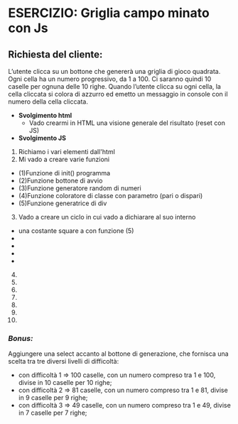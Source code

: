 ESERCIZIO: Griglia campo minato con Js
===
## Richiesta del cliente:
L’utente clicca su un bottone che genererà una griglia di gioco quadrata.
Ogni cella ha un numero progressivo, da 1 a 100.
Ci saranno quindi 10 caselle per ognuna delle 10 righe.
Quando l’utente clicca su ogni cella, la cella cliccata si colora di azzurro ed emetto un messaggio in console con il numero della cella cliccata.

- **Svolgimento html**
  - Vado crearmi in HTML una visione generale del risultato (reset con JS)
- **Svolgimento JS**
1. Richiamo i vari elementi dall'html 
2. Mi vado a creare varie funzioni
  - (1)Funzione di init() programma
  - (2)Funzione bottone di avvio
  - (3)Funzione generatore random di numeri
  - (4)Funzione coloratore di classe con parametro (pari o dispari)
  - (5)Funzione generatrice di div
3. Vado a creare un ciclo in cui vado a dichiarare al suo interno
  - una costante square a con funzione (5)
  - 
  - 
  -
  -
4.
5.
6.
7.
8.
9.
10. 

### ***Bonus:***
Aggiungere una select accanto al bottone di generazione, che fornisca una scelta tra tre diversi livelli di difficoltà:
- con difficoltà 1 => 100 caselle, con un numero compreso tra 1 e 100, divise in 10 caselle per 10 righe;
- con difficoltà 2 => 81 caselle, con un numero compreso tra 1 e 81, divise in 9 caselle per 9 righe;
- con difficoltà 3 => 49 caselle, con un numero compreso tra 1 e 49, divise in 7 caselle per 7 righe;